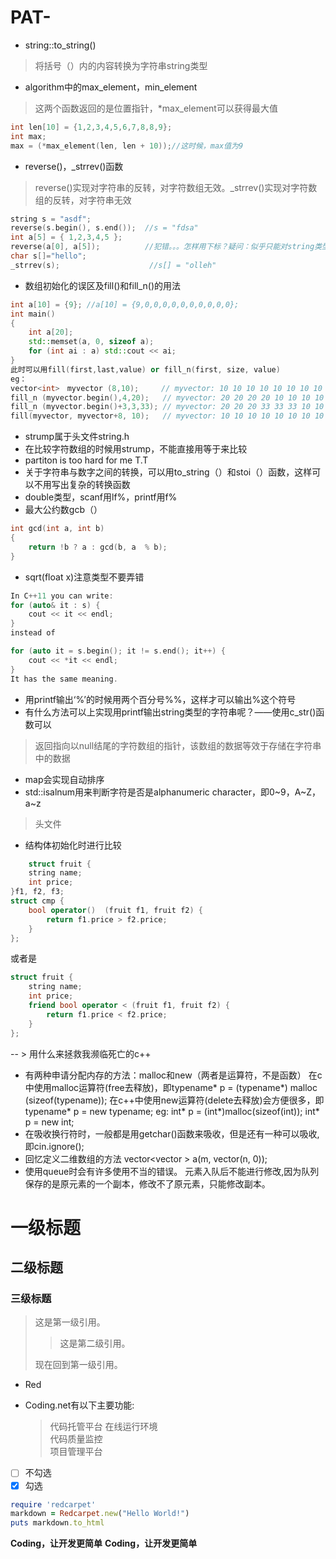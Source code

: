 # PAT-
- string::to_string() 
>将括号（）内的内容转换为字符串string类型
- algorithm中的max_element，min_element
>这两个函数返回的是位置指针，*max_element可以获得最大值
```c++
int len[10] = {1,2,3,4,5,6,7,8,8,9};
int max;
max = (*max_element(len, len + 10));//这时候，max值为9
```
- reverse()，_strrev()函数
> reverse()实现对字符串的反转，对字符数组无效。_strrev()实现对字符数组的反转，对字符串无效
```c++
string s = "asdf";    
reverse(s.begin(), s.end());  //s = "fdsa"
int a[5] = { 1,2,3,4,5 };
reverse(a[0], a[5]);          //犯错。。。怎样用下标？疑问：似乎只能对string类型才可以用reverse
char s[]="hello";
_strrev(s);                    //s[] = "olleh"
```

- 数组初始化的误区及fill()和fill_n()的用法
```c++
int a[10] = {9}; //a[10] = {9,0,0,0,0,0,0,0,0,0,0};
int main()
{
    int a[20];
    std::memset(a, 0, sizeof a);
    for (int ai : a) std::cout << ai;
}
此时可以用fill(first,last,value) or fill_n(first, size, value)
eg：
vector<int>　myvector (8,10);     // myvector: 10 10 10 10 10 10 10 10
fill_n (myvector.begin(),4,20);   // myvector: 20 20 20 20 10 10 10 10
fill_n (myvector.begin()+3,3,33); // myvector: 20 20 20 33 33 33 10 10
fill(myvector, myvector+8, 10);   // myvector: 10 10 10 10 10 10 10 10
```
- strump属于头文件string.h
- 在比较字符数组的时候用strump，不能直接用等于来比较
- partiton is too hard for me T.T
- 关于字符串与数字之间的转换，可以用to_string（）和stoi（）函数，这样可以不用写出复杂的转换函数
- double类型，scanf用lf%，printf用f%
- 最大公约数gcb（）
```c++
int gcd(int a, int b)
{
    return !b ? a : gcd(b, a  % b);
}
```
- sqrt(float x)注意类型不要弄错
```c++
In C++11 you can write:
for (auto& it : s) {
    cout << it << endl;
}
instead of

for (auto it = s.begin(); it != s.end(); it++) {
    cout << *it << endl;
}
It has the same meaning.
```
- 用printf输出‘%’的时候用两个百分号%%，这样才可以输出%这个符号
- 有什么方法可以上实现用printf输出string类型的字符串呢？——使用c_str()函数可以
> 返回指向以null结尾的字符数组的指针，该数组的数据等效于存储在字符串中的数据
- map会实现自动排序
- std::isalnum用来判断字符是否是alphanumeric character，即0~9，A~Z， a~z
>头文件 <cctype>
    
- 结构体初始化时进行比较
    
```c++
    struct fruit {
	string name;
	int price;
}f1, f2, f3;
struct cmp {
	bool operator()  (fruit f1, fruit f2) {
		return f1.price > f2.price;
	}
};
```
    
或者是
```c++
struct fruit {
	string name;
	int price;
	friend bool operator < (fruit f1, fruit f2) {
		return f1.price < f2.price;
	}
};

```
-- > 用什么来拯救我濒临死亡的c++
- 有两种申请分配内存的方法：malloc和new（两者是运算符，不是函数）
在c中使用malloc运算符(free去释放)，即typename* p = (typename*) malloc (sizeof(typename));
在c++中使用new运算符(delete去释放)会方便很多，即typename* p = new typename;
eg:
int* p = (int*)malloc(sizeof(int));
int* p = new int;
- 在吸收换行符时，一般都是用getchar()函数来吸收，但是还有一种可以吸收,即cin.ignore();
- 回忆定义二维数组的方法 vector<vector<int> > a(m, vector<int>(n, 0)); 
- 使用queue时会有许多使用不当的错误。
    元素入队后不能进行修改,因为队列保存的是原元素的一个副本，修改不了原元素，只能修改副本。 
    
    
    
# 一级标题
## 二级标题
### 三级标题

> 这是第一级引用。
>
> > 这是第二级引用。
>
> 现在回到第一级引用。

- Red

*  Coding.net有以下主要功能:
    > 代码托管平台
    > 在线运行环境    
    > 代码质量监控    
    > 项目管理平台
    
- [ ] 不勾选
- [x] 勾选
```ruby
require 'redcarpet'
markdown = Redcarpet.new("Hello World!")
puts markdown.to_html
```
**Coding，让开发更简单**
__Coding，让开发更简单__

